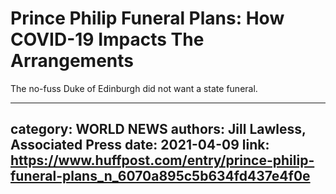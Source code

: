 # Prince Philip Funeral Plans: How COVID-19 Impacts The Arrangements

The no-fuss Duke of Edinburgh did not want a state funeral.

---
category: WORLD NEWS
authors: Jill Lawless, Associated Press
date: 2021-04-09
link: https://www.huffpost.com/entry/prince-philip-funeral-plans_n_6070a895c5b634fd437e4f0e
---

